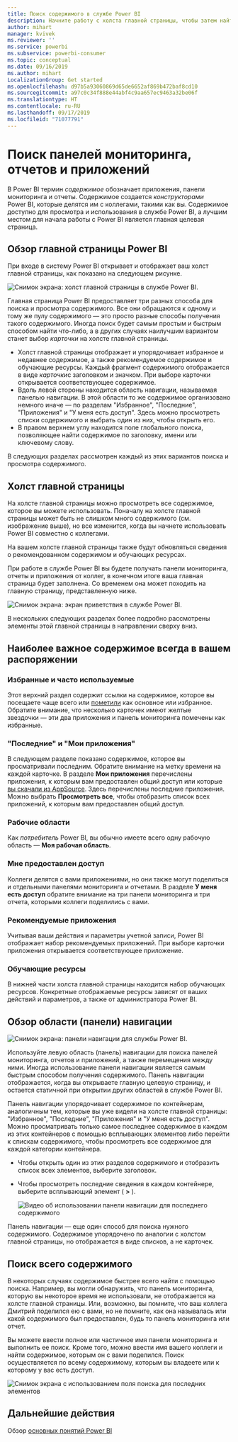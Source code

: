 ```yaml
---
title: Поиск содержимого в службе Power BI
description: Начните работу с холста главной страницы, чтобы затем найти и открыть отчеты, панели мониторинга и приложения.
author: mihart
manager: kvivek
ms.reviewer: ''
ms.service: powerbi
ms.subservice: powerbi-consumer
ms.topic: conceptual
ms.date: 09/16/2019
ms.author: mihart
LocalizationGroup: Get started
ms.openlocfilehash: d97b5a93060869d65de6652af869b472baf8cd10
ms.sourcegitcommit: a97c0c34f888e44abf4c9aa657ec9463a32be06f
ms.translationtype: HT
ms.contentlocale: ru-RU
ms.lasthandoff: 09/17/2019
ms.locfileid: "71077791"
---
```

# <a name="find-your-dashboards-reports-and-apps"></a>Поиск панелей мониторинга, отчетов и приложений
В Power BI термин *содержимое* обозначает приложения, панели мониторинга и отчеты. Содержимое создается *конструкторами* Power BI, которые делятся им с коллегами, такими как вы. Содержимое доступно для просмотра и использования в службе Power BI, а лучшим местом для начала работы с Power BI является главная целевая страница.

## <a name="explore-power-bi-home"></a>Обзор главной страницы Power BI
При входе в систему Power BI открывает и отображает ваш холст главной страницы, как показано на следующем рисунке.
 
![Снимок экрана: холст главной страницы в службе Power BI.](media/end-user-home/power-bi-home.png)

Главная страница Power BI предоставляет три разных способа для поиска и просмотра содержимого. Все они обращаются к одному и тому же пулу содержимого — это просто разные способы получения такого содержимого. Иногда поиск будет самым простым и быстрым способом найти что-либо, а в других случаях наилучшим вариантом станет выбор *карточки* на холсте главной страницы.

- Холст главной страницы отображает и упорядочивает избранное и недавнее содержимое, а также рекомендуемое содержимое и обучающие ресурсы. Каждый фрагмент содержимого отображается в виде *карточки*с заголовком и значком. При выборе карточки открывается соответствующее содержимое.
- Вдоль левой стороны находится область навигации, называемая панелью навигации. В этой области то же содержимое организовано немного иначе — по разделам "Избранное", "Последние", "Приложения" и "У меня есть доступ". Здесь можно просмотреть списки содержимого и выбрать один из них, чтобы открыть его.
- В правом верхнем углу находится поле глобального поиска, позволяющее найти содержимое по заголовку, имени или ключевому слову.

В следующих разделах рассмотрен каждый из этих вариантов поиска и просмотра содержимого.

## <a name="home-canvas"></a>Холст главной страницы
На холсте главной страницы можно просмотреть все содержимое, которое вы можете использовать. Поначалу на холсте главной страницы может быть не слишком много содержимого (см. изображение выше), но все изменится, когда вы начнете использовать Power BI совместно с коллегами.

На вашем холсте главной страницы также будут обновляться сведения о рекомендованном содержимом и обучающих ресурсах. 
 
При работе в службе Power BI вы будете получать панели мониторинга, отчеты и приложения от коллег, в конечном итоге ваша главная страница будет заполнена. Со временем она может походить на главную страницу, представленную ниже.

![Снимок экрана: экран приветствия в службе Power BI.](media/end-user-home/power-bi-home-older.png)

 
В нескольких следующих разделах более подробно рассмотрены элементы этой главной страницы в направлении сверху вниз.

## <a name="most-important-content-at-your-fingertips"></a>Наиболее важное содержимое всегда в вашем распоряжении

### <a name="favorites-and-frequents"></a>Избранные и часто используемые
Этот верхний раздел содержит ссылки на содержимое, которое вы посещаете чаще всего или [пометили](end-user-favorite.md) как основное или избранное. Обратите внимание, что несколько карточек имеют желтые звездочки — эти два приложения и панель мониторинга помечены как избранные.
 
### <a name="recents-and-my-apps"></a>"Последние" и "Мои приложения"
В следующем разделе показано содержимое, которое вы просматривали последним. Обратите внимание на метку времени на каждой карточке. В разделе **Мои приложения** перечислены приложения, к которым вам предоставлен общий доступ или которые [вы скачали из AppSource](end-user-apps.md). Здесь перечислены последние приложения. Можно выбрать **Просмотреть все**, чтобы отобразить список всех приложений, к которым вам предоставлен общий доступ.

### <a name="workspaces"></a>Рабочие области
Как *потребитель* Power BI, вы обычно имеете всего одну рабочую область — **Моя рабочая область**. 

### <a name="shared-with-me"></a>Мне предоставлен доступ
Коллеги делятся с вами приложениями, но они также могут поделиться и отдельными панелями мониторинга и отчетами. В разделе **У меня есть доступ** обратите внимание на три панели мониторинга и три отчета, которыми коллеги поделились с вами.

### <a name="recommended-apps"></a>Рекомендуемые приложения
Учитывая ваши действия и параметры учетной записи, Power BI отображает набор рекомендуемых приложений. При выборе карточки приложения открывается соответствующее приложение.
 
### <a name="learning-resources"></a>Обучающие ресурсы
В нижней части холста главной страницы находится набор обучающих ресурсов. Конкретные отображаемые ресурсы зависят от ваших действий и параметров, а также от администратора Power BI. 
 
## <a name="explore-the-navigation-pane-nav-bar"></a>Обзор области (панели) навигации

![Снимок экрана: панели навигации для службы Power BI.](media/end-user-home/power-bi-nav-bar.png)


Используйте левую область (панель) навигации для поиска панелей мониторинга, отчетов и приложений, а также перемещения между ними. Иногда использование панели навигации является самым быстрым способом получения содержимого.
Панель навигации отображается, когда вы открываете главную целевую страницу, и остается статичной при открытии других областей в службе Power BI.
  
Панель навигации упорядочивает содержимое по контейнерам, аналогичным тем, которые вы уже видели на холсте главной страницы: "Избранное", "Последние", "Приложения" и "У меня есть доступ". Можно просматривать только самое последнее содержимое в каждом из этих контейнеров с помощью всплывающих элементов либо перейти к спискам содержимого, чтобы просмотреть все содержимое для каждой категории контейнера.
 
- Чтобы открыть один из этих разделов содержимого и отобразить список всех элементов, выберите заголовок.
- Чтобы просмотреть последние сведения в каждом контейнере, выберите всплывающий элемент ( **>** ).

    ![Видео об использовании панели навигации для последнего содержимого](media/end-user-home/power-bi-nav-bar.gif)

 
Панель навигации — еще один способ для поиска нужного содержимого. Содержимое упорядочено по аналогии с холстом главной страницы, но отображается в виде списков, а не карточек. 

## <a name="search-all-of-your-content"></a>Поиск всего содержимого
В некоторых случаях содержимое быстрее всего найти с помощью поиска. Например, вы могли обнаружить, что панель мониторинга, которую вы некоторое время не использовали, не отображается на холсте главной страницы. Или, возможно, вы помните, что ваш коллега Дмитрий поделился ею с вами, но не помните, как она называлась или какой содержимого был предоставлен, будь то панель мониторинга или отчет.
 
Вы можете ввести полное или частичное имя панели мониторинга и выполнить ее поиск. Кроме того, можно ввести имя вашего коллеги и найти содержимое, которым он с вами поделился. Поиск осуществляется по всему содержимому, которым вы владеете или к которому у вас есть доступ.

![Снимок экрана с использованием поля поиска для последних элементов](media/end-user-home/power-bi-search.png)

## <a name="next-steps"></a>Дальнейшие действия
Обзор [основных понятий Power BI](end-user-basic-concepts.md)
